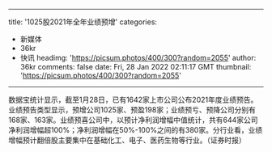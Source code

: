 
---
title: '1025股2021年全年业绩预增'
categories: 
 - 新媒体
 - 36kr
 - 快讯
headimg: 'https://picsum.photos/400/300?random=2055'
author: 36kr
comments: false
date: Fri, 28 Jan 2022 02:11:17 GMT
thumbnail: 'https://picsum.photos/400/300?random=2055'
---

<div>   
数据宝统计显示，截至1月28日，已有1642家上市公司公布2021年度业绩预告。业绩预告类型显示，预增公司1025家、预盈198家；业绩预亏、预降公司分别有168家、163家。业绩预喜公司中，以预计净利润增幅中值统计，共有644家公司净利润增幅超100%；净利润增幅在50%-100%之间的有380家。分行业看，业绩增幅预计翻倍股主要集中在基础化工、电子、医药生物等行业。（证券时报）  
</div>
            